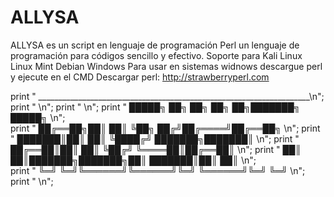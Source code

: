 # ALLYSA
ALLYSA es un script en lenguaje de programación Perl un lenguaje de programación para códigos sencillo y efectivo.
Soporte para
Kali Linux
Linux Mint
Debian
Windows 
Para usar en sistemas widnows descargue perl y ejecute en el CMD
Descargar perl: http://strawberryperl.com

print "   ____________________________________________________________________\n";
print "                                                                       \n";
print "                                                                       \n";
print "            █████╗ ██╗     ██╗  ██╗   ██╗███████╗ █████╗               \n";               
print "           ██╔══██╗██║     ██║  ╚██╗ ██╔╝██╔════╝██╔══██╗              \n";
print "           ███████║██║     ██║   ╚████╔╝ ███████╗███████║              \n";
print "           ██╔══██║██║     ██║    ╚██╔╝  ╚════██║██╔══██║              \n";
print "           ██║  ██║███████╗███████╗██║   ███████║██║  ██║              \n";  
print "           ╚═╝  ╚═╝╚══════╝╚══════╝╚═╝   ╚══════╝╚═╝  ╚═╝              \n";
print "                                                                       \n";
